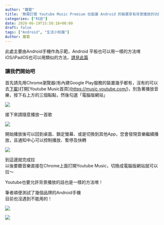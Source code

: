 ```yaml
---
author: "蘿蔔"
title: '無需訂閱 Youtube Music Premium 也能讓 Android 的裝置享有背景播放的功能 (Youtube 也適用哦！)'
categories: ["科技"]
date: 2020-06-19T15:58:18+00:00
draft: false
tags: ["Android", "生活小知識"]
Author: 蘿蔔
---
```


此處主要由Android手機作為示範，Android 平板也可以用一樣的方法唷  
iOS/iPadOS也可以用類似的方法，[請見此篇](https://blog.steveyi.net/youtube-background-playing-ios "https://blog.steveyi.net/youtube-background-playing-ios")

### 讓我們開始吧

首先請先用Chrome瀏覽器(有內建Google Play服務的裝置幾乎都有，沒有的可以去[下載](https://www.google.com/search?q=chrome+apk "https://www.google.com/search?q=chrome+apk"))打開[Youtube Music首頁](https://music.youtube.com/)，別急著播放音樂，按下右上方的三個點點，然後勾選「電腦版網站」

![](https://static-a1.steveyi.net/media/blog/2020061915465212.png)

接下來請隨意播放一首歌

![](https://static-a1.steveyi.net/media/blog/2020061915473810.png)

開始播放後可以回到桌面、鎖定螢幕、或是切換到其他App，您會發現音樂繼續播放，且通知中心可以控制播放、暫停及快轉

![](https://static-a1.steveyi.net/media/blog/2020061915505855.png)

到這邊就完成拉  
以後要聽音樂直接在Chrome上面打開Youtube Music，切換成電腦版網站就可以拉～  
  
Youtube也要允許背景播放的話也是一樣的方法唷！

筆者順便測試了幾個品牌的Android手機  
目前也沒遇到不能用的！

![](https://static-a1.steveyi.net/media/blog/2020061915532349.jpg)

![](https://static-a1.steveyi.net/media/blog/2020061915534442.png)

